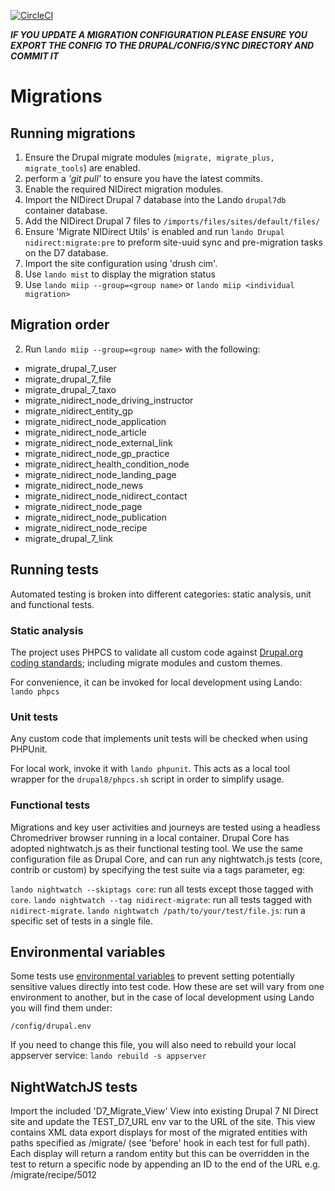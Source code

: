 [![CircleCI](https://circleci.com/gh/dof-dss/nidirect-d8-mig-mods.svg?style=svg)](https://circleci.com/gh/dof-dss/nidirect-d8-mig-mods)

***IF YOU UPDATE A MIGRATION CONFIGURATION PLEASE ENSURE YOU EXPORT THE CONFIG TO THE DRUPAL/CONFIG/SYNC DIRECTORY AND COMMIT IT***


# Migrations

## Running migrations

1. Ensure the Drupal migrate modules (`migrate, migrate_plus, migrate_tools`)
are enabled.
2. perform a *'git pull'* to ensure you have the latest commits.
3. Enable the required NIDirect migration modules. 
4. Import the NIDirect Drupal 7 database into the Lando `drupal7db` container database.
5. Add the NIDirect Drupal 7 files to `/imports/files/sites/default/files/`
6. Ensure 'Migrate NIDirect Utils' is enabled and run `lando Drupal nidirect:migrate:pre` to preform site-uuid sync and pre-migration tasks on the D7 database.
7. Import the site configuration using 'drush cim'.
8. Use `lando mist` to display the migration status
9. Use `lando miip --group=<group name>` or `lando miip <individual migration>`

## Migration order

2. Run `lando miip --group=<group name>` with the following:
* migrate_drupal_7_user
* migrate_drupal_7_file
* migrate_drupal_7_taxo
* migrate_nidirect_node_driving_instructor
* migrate_nidirect_entity_gp
* migrate_nidirect_node_application
* migrate_nidirect_node_article
* migrate_nidirect_node_external_link
* migrate_nidirect_node_gp_practice
* migrate_nidirect_health_condition_node
* migrate_nidirect_node_landing_page
* migrate_nidirect_node_news
* migrate_nidirect_node_nidirect_contact
* migrate_nidirect_node_page
* migrate_nidirect_node_publication
* migrate_nidirect_node_recipe
* migrate_drupal_7_link

## Running tests

Automated testing is broken into different categories: static analysis, unit and functional tests.

### Static analysis

The project uses PHPCS to validate all custom code against [Drupal.org coding standards](https://www.drupal.org/docs/develop/standards/coding-standards); including migrate modules and custom themes.

For convenience, it can be invoked for local development using Lando: `lando phpcs`

### Unit tests

Any custom code that implements unit tests will be checked when using PHPUnit.

For local work, invoke it with `lando phpunit`. This acts as a local tool wrapper for the `drupal8/phpcs.sh` script in order to simplify usage.

### Functional tests

Migrations and key user activities and journeys are tested using a headless Chromedriver browser running in a local container. Drupal Core has adopted nightwatch.js as their functional testing tool. We use the same configuration file as Drupal Core, and can run any nightwatch.js tests (core, contrib or custom) by specifying the test suite via a tags parameter, eg:

`lando nightwatch --skiptags core`: run all tests except those tagged with `core`.
`lando nightwatch --tag nidirect-migrate`: run all tests tagged with `nidirect-migrate`.
`lando nightwatch /path/to/your/test/file.js`: run a specific set of tests in a single file.

## Environmental variables

Some tests use [environmental variables](https://en.wikipedia.org/wiki/Environment_variable) to prevent setting potentially sensitive values directly into test code. How these are set will vary from one environment to another, but in the case of local development using Lando you will find them under:

`/config/drupal.env`

If you need to change this file, you will also need to rebuild your local appserver service: `lando rebuild -s appserver`

## NightWatchJS tests ##

Import the included 'D7_Migrate_View' View into existing Drupal 7 NI Direct site and update the TEST_D7_URL env var to the URL of the site. 
This view contains XML data export displays for most of the migrated entities with paths specified as /migrate/<entity> (see 'before' hook in each test for full path).
Each display will return a random entity but this can be overridden in the test to return a specific node by appending an ID to the end of the URL e.g. /migrate/recipe/5012


